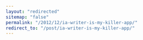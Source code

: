 ```yaml
---
layout: "redirected"
sitemap: "false"
permalink: "/2012/12/ia-writer-is-my-killer-app/"
redirect_to: "/post/ia-writer-is-my-killer-app/"
---
```





